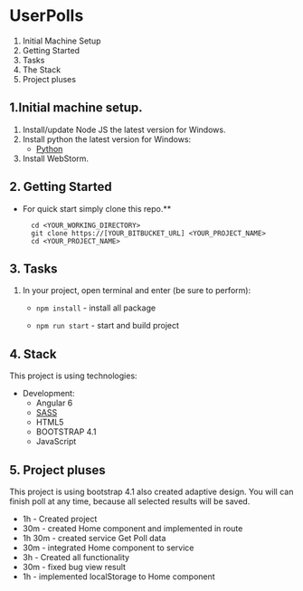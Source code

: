 # UserPolls

1. Initial Machine Setup
2. Getting Started
3. Tasks
4. The Stack
5. Project pluses

## **1.Initial machine setup.**
1. Install/update Node JS the latest version for Windows.
2. Install python the latest version for Windows:
    + [Python](https://www.python.org/downloads/)
3. Install WebStorm.
      
## **2. Getting Started**
* For quick start simply clone this repo.**

        cd <YOUR_WORKING_DIRECTORY>
        git clone https://[YOUR_BITBUCKET_URL] <YOUR_PROJECT_NAME>
        cd <YOUR_PROJECT_NAME>

## **3. Tasks**
1. In your project, open terminal and enter (be sure to perform):

    + `npm install` - install all package

    + `npm run start` - start and build project

## **4. Stack**

This project is using technologies:

* Development:
    + Angular 6
    + [SASS](sass-lang.com/)
    + HTML5
    + BOOTSTRAP 4.1
    + JavaScript
    
## **5. Project pluses**

This project is using bootstrap 4.1 also created adaptive design. 
You will can finish poll at any time, because all selected results will be saved.


- 1h - Created project
- 30m - created Home component and implemented in route
- 1h 30m - created service Get Poll data
- 30m - integrated Home component to service
- 3h - Created all functionality
- 30m - fixed bug view result
- 1h - implemented localStorage to Home component
